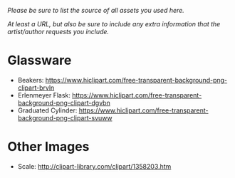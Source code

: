 *Please be sure to list the source of all assets you used here.*

*At least a URL, but also be sure to include any extra information that the artist/author requests you include.*

# Glassware

- Beakers: <https://www.hiclipart.com/free-transparent-background-png-clipart-brvln>
- Erlenmeyer Flask: <https://www.hiclipart.com/free-transparent-background-png-clipart-dgvbn>
- Graduated Cylinder: <https://www.hiclipart.com/free-transparent-background-png-clipart-svuww>

# Other Images

- Scale: <http://clipart-library.com/clipart/1358203.htm>
